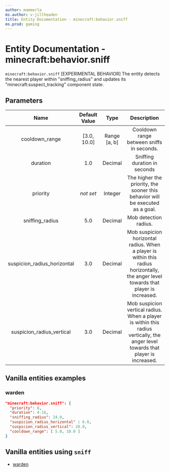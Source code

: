 ```yaml
---
author: mammerla
ms.author: v-jillheaden
title: Entity Documentation - minecraft:behavior.sniff
ms.prod: gaming
---
```


# Entity Documentation - minecraft:behavior.sniff

`minecraft:behavior.sniff` [EXPERIMENTAL BEHAVIOR] The entity detects the nearest player within "sniffing_radius" and updates its "minecraft:suspect_tracking" component state.

## Parameters

| Name| Default Value| Type| Description |
|:-----------:|:-----------:|:-----------:|:-----------:|
| cooldown_range| [3.0, 10.0]| Range [a, b]| Cooldown range between sniffs in seconds. |
| duration| 1.0| Decimal| Sniffing duration in seconds |
|priority|*not set*|Integer|The higher the priority, the sooner this behavior will be executed as a goal.|
| sniffing_radius| 5.0| Decimal| Mob detection radius. |
| suspicion_radius_horizontal| 3.0| Decimal| Mob suspicion horizontal radius. When a player is within this radius horizontally, the anger level towards that player is increased. |
| suspicion_radius_vertical| 3.0| Decimal| Mob suspicion vertical radius. When a player is within this radius vertically, the anger level towards that player is increased. |

## Vanilla entities examples

### warden

```json
"minecraft:behavior.sniff": {
  "priority": 6,
  "duration": 4.16,
  "sniffing_radius": 24.0,
  "suspicion_radius_horizontal" : 6.0,
  "suspicion_radius_vertical": 20.0,
  "cooldown_range": [ 5.0, 10.0 ]
}
```

## Vanilla entities using `sniff`

- [warden](../../../../Source/VanillaBehaviorPack_Snippets/entities/warden.md)
